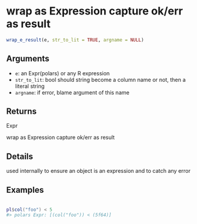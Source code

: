 # wrap as Expression capture ok/err as result

```r
wrap_e_result(e, str_to_lit = TRUE, argname = NULL)
```

## Arguments

- `e`: an Expr(polars) or any R expression
- `str_to_lit`: bool should string become a column name or not, then a literal string
- `argname`: if error, blame argument of this name

## Returns

Expr

wrap as Expression capture ok/err as result

## Details

used internally to ensure an object is an expression and to catch any error

## Examples

<pre class='r-example'> <code> <span class='r-in'><span></span></span>
<span class='r-in'><span><span class='va'>pl</span><span class='op'>$</span><span class='fu'>col</span><span class='op'>(</span><span class='st'>"foo"</span><span class='op'>)</span> <span class='op'>&lt;</span> <span class='fl'>5</span></span></span>
<span class='r-out co'><span class='r-pr'>#&gt;</span> polars Expr: [(col("foo")) &lt; (5f64)]</span>
 </code></pre>